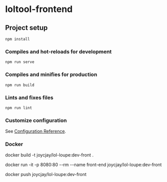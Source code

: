 # loltool-frontend

## Project setup
```
npm install
```

### Compiles and hot-reloads for development
```
npm run serve
```

### Compiles and minifies for production
```
npm run build
```

### Lints and fixes files
```
npm run lint
```

### Customize configuration
See [Configuration Reference](https://cli.vuejs.org/config/).

### Docker
docker build -t joycjay/lol-loupe:dev-front .

docker run -it -p 8080:80 --rm --name front-end joycjay/lol-loupe:dev-front

docker push joycjay/lol-loupe:dev-front